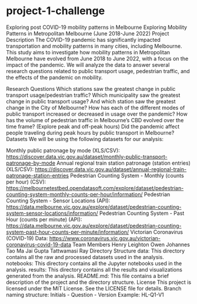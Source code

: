 # project-1-challenge
Exploring post COVID-19 mobility patterns in Melbourne
Exploring Mobility Patterns in Metropolitan Melbourne (June 2018-June 2022)
Project Description
The COVID-19 pandemic has significantly impacted transportation and mobility patterns in many cities, including Melbourne. This study aims to investigate how mobility patterns in Metropolitan Melbourne have evolved from June 2018 to June 2022, with a focus on the impact of the pandemic. We will analyze the data to answer several research questions related to public transport usage, pedestrian traffic, and the effects of the pandemic on mobility.

Research Questions
Which stations saw the greatest change in public transport usage/pedestrian traffic? Which municipality saw the greatest change in public transport usage? And which station saw the greatest change in the City of Melbourne?
How has each of the different modes of public transport increased or decreased in usage over the pandemic?
How has the volume of pedestrian traffic in Melbourne’s CBD evolved over the time frame? (Explore peak and off-peak hours)
Did the pandemic affect people traveling during peak hours by public transport in Melbourne?
Datasets
We will be using the following datasets for our analysis:

Monthly public patronage by mode (XLS/CSV): https://discover.data.vic.gov.au/dataset/monthly-public-transport-patronage-by-mode
Annual regional train station patronage (station entries) (XLS/CSV): https://discover.data.vic.gov.au/dataset/annual-regional-train-patronage-station-entries
Pedestrian Counting System - Monthly (counts per hour) (CSV): https://melbournetestbed.opendatasoft.com/explore/dataset/pedestrian-counting-system-monthly-counts-per-hour/information/
Pedestrian Counting System - Sensor Locations (API): https://data.melbourne.vic.gov.au/explore/dataset/pedestrian-counting-system-sensor-locations/information/
Pedestrian Counting System - Past Hour (counts per minute) (API): https://data.melbourne.vic.gov.au/explore/dataset/pedestrian-counting-system-past-hour-counts-per-minute/information/
Victorian Coronavirus (COVID-19) Data: https://www.coronavirus.vic.gov.au/victorian-coronavirus-covid-19-data
Team Members
Henry Leighton
Owen Johannes
Tao Ma
Jai Gupta
Tattwamasi Ray
Directory Structure
data: This directory contains all the raw and processed datasets used in the analysis.
notebooks: This directory contains all the Jupyter notebooks used in the analysis.
results: This directory contains all the results and visualizations generated from the analysis.
README.md: This file contains a brief description of the project and the directory structure.
License
This project is licensed under the MIT License. See the LICENSE file for details.
Branch naming structure:
Initials - Question - Version
Example: HL-Q1-V1
